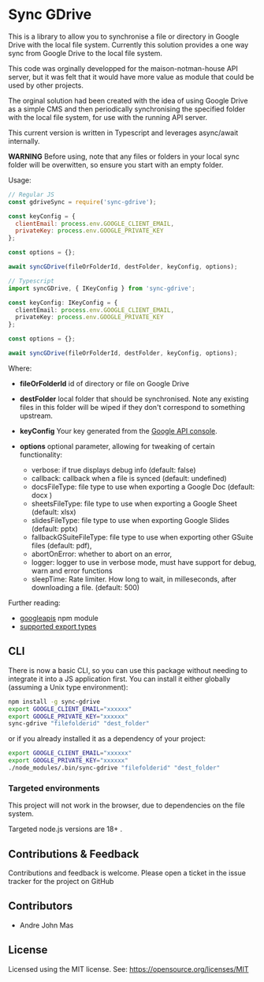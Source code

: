 # Sync GDrive

This is a library to allow you to synchronise a file or directory in Google Drive with the local file system. Currently this solution provides a one way sync from Google Drive to the local file system.

This code was orginally developped for the maison-notman-house API server, but it was felt that it would have more value as module that could be used by other projects.

The orginal solution had been created with the idea of using Google Drive as a simple CMS and then periodically synchronising the specified folder with the local file system, for use with the running API server.

This current version is written in Typescript and leverages async/await internally.

**WARNING** Before using, note that any files or folders in your local sync folder will be overwitten,
so ensure you start with an empty folder.

Usage:

```js
// Regular JS
const gdriveSync = require('sync-gdrive');

const keyConfig = {
  clientEmail: process.env.GOOGLE_CLIENT_EMAIL,
  privateKey: process.env.GOOGLE_PRIVATE_KEY
};

const options = {};

await syncGDrive(fileOrFolderId, destFolder, keyConfig, options);
```

```ts
// Typescript
import syncGDrive, { IKeyConfig } from 'sync-gdrive';

const keyConfig: IKeyConfig = {
  clientEmail: process.env.GOOGLE_CLIENT_EMAIL,
  privateKey: process.env.GOOGLE_PRIVATE_KEY
};

const options = {};

await syncGDrive(fileOrFolderId, destFolder, keyConfig, options);
```

Where:

   - **fileOrFolderId** id of directory or file on Google Drive
   - **destFolder** local folder that should be synchronised. Note any existing files in this folder will be wiped if they don't correspond to something upstream.
   - **keyConfig** Your key generated from the [Google API console](https://console.developers.google.com/apis/dashboard).
   - **options** optional parameter, allowing for tweaking of certain functionality:

     - verbose: if true displays debug info (default: false)
     - callback: callback when a file is synced (default: undefined)
     - docsFileType: file type to use when exporting a Google Doc (default: docx )
     - sheetsFileType: file type to use when exporting a Google Sheet (default: xlsx)
     - slidesFileType: file type to use when exporting Google Slides (default: pptx)
     - fallbackGSuiteFileType: file type to use when exporting other GSuite files (default: pdf),
     - abortOnError: whether to abort on an error,
     - logger: logger to use in verbose mode, must have support for debug, warn and error functions
     - sleepTime: Rate limiter. How long to wait, in milleseconds, after downloading a file. (default: 500)


Further reading:

   - [googleapis](https://www.npmjs.com/package/googleapis) npm module
   - [supported export types](https://developers.google.com/drive/api/v3/ref-export-formats)

## CLI

There is now a basic CLI, so you can use this package without needing to integrate it into
a JS application first. You can install it either globally (assuming a Unix type environment):

```bash
npm install -g sync-gdrive
export GOOGLE_CLIENT_EMAIL="xxxxxx"
export GOOGLE_PRIVATE_KEY="xxxxxx"
sync-gdrive "filefolderid" "dest_folder"
```

or if you already installed it as a dependency of your project:

```bash
export GOOGLE_CLIENT_EMAIL="xxxxxx"
export GOOGLE_PRIVATE_KEY="xxxxxx"
./node_modules/.bin/sync-gdrive "filefolderid" "dest_folder"
```

### Targeted environments

This project will not work in the browser, due to dependencies on the
file system.

Targeted node.js versions are 18+ .

## Contributions & Feedback

Contributions and feedback is welcome. Please open
a ticket in the issue tracker for the project on GitHub

## Contributors


  * Andre John Mas

## License


Licensed using the MIT license. See: https://opensource.org/licenses/MIT
